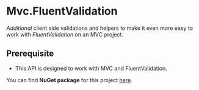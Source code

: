 # Mvc.FluentValidation

*Additional* client side validations and helpers to make it even more easy to work with *FluentValidation* on an MVC project.

## Prerequisite

- This API is designed to work with MVC and FluentValidation.

You can find **NuGet package** for this project [here](https://www.nuget.org/packages/Ma.Mvc.FluentValidation/).